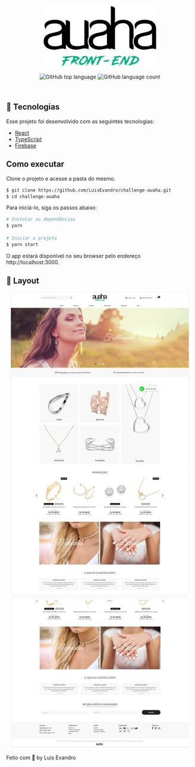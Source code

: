 <p align="center">
  <img src=".github/logo_front-end-new.png" alt="Auaha" />
</p>

<p align="center">
  <img alt="GitHub top language" src="https://img.shields.io/github/languages/top/LuisEvandro/challenge-auaha" />
  <img alt="GitHub language count" src="https://img.shields.io/github/languages/count/LuisEvandro/challenge-auaha" />
</p>
<br>

## 🧪 Tecnologias

Esse projeto foi desenvolvido com as seguintes tecnologias:

- [React](https://reactjs.org)
- [TypeScript](https://www.typescriptlang.org/)
- [Firebase](https://firebase.google.com/)

## Como executar

Clone o projeto e acesse a pasta do mesmo.

```bash
$ git clone https://github.com/LuisEvandro/challenge-auaha.git
$ cd challenge-auaha
```

Para iniciá-lo, siga os passos abaixo:

```bash
# Instalar as dependências
$ yarn

# Iniciar o projeto
$ yarn start
```
O app estará disponível no seu browser pelo endereço http://localhost:3000.

## 🔖 Layout
<p align="center">
    <img src=".github/layout-topo.jpeg" alt="Layout Auaha 1" />
    <img src=".github/layout-rodape.jpeg" alt="Layout Auaha 2" />
</p>
Feito com 💜 by Luis Evandro